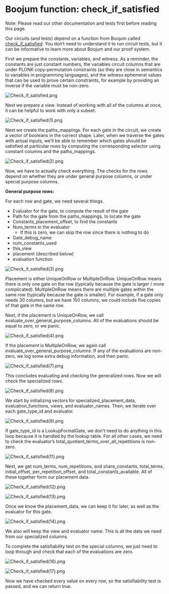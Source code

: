 # Boojum function: check_if_satisfied

Note: Please read our other documentation and tests first before reading this page.

Our circuits (and tests) depend on a function from Boojum called
[check_if_satisfied](https://github.com/matter-labs/era-boojum/blob/main/src/cs/implementations/satisfiability_test.rs#L11).
You don’t need to understand it to run circuit tests, but it can be informative to learn more about Boojum and our proof
system.

First we prepare the constants, variables, and witness. As a reminder, the constants are just constant numbers, the
variables circuit columns that are under PLONK copy-permutation constraints (so they are close in semantics to variables
in programming languages), and the witness ephemeral values that can be used to prove certain constraints, for example
by providing an inverse if the variable must be non-zero.

![Check_if_satisfied.png](./img/boojum_function_check_if_satisfied/Check_if_satisfied.png)

Next we prepare a view. Instead of working with all of the columns at once, it can be helpful to work with only a
subset.

![Check_if_satisfied(1).png](<./img/boojum_function_check_if_satisfied/Check_if_satisfied(1).png>)

Next we create the paths_mappings. For each gate in the circuit, we create a vector of booleans in the correct shape.
Later, when we traverse the gates with actual inputs, we’ll be able to remember which gates should be satisfied at
particular rows by computing the corresponding selector using constant columns and the paths_mappings.

![Check_if_satisfied(2).png](<./img/boojum_function_check_if_satisfied/Check_if_satisfied(2).png>)

Now, we have to actually check everything. The checks for the rows depend on whether they are under general purpose
columns, or under special purpose columns.

**General purpose rows:**

For each row and gate, we need several things.

- Evaluator for the gate, to compute the result of the gate
- Path for the gate from the paths_mappings, to locate the gate
- Constants_placement_offset, to find the constants
- Num_terms in the evaluator
  - If this is zero, we can skip the row since there is nothing to do
- Gate_debug_name
- num_constants_used
- this_view
- placement (described below)
- evaluation function

![Check_if_satisfied(3).png](<./img/boojum_function_check_if_satisfied/Check_if_satisfied(3).png>)

Placement is either UniqueOnRow or MultipleOnRow. UniqueOnRow means there is only one gate on the row (typically because
the gate is larger / more complicated). MultipleOnRow means there are multiple gates within the same row (typically
because the gate is smaller). For example, if a gate only needs 30 columns, but we have 150 columns, we could include
five copies of that gate in the same row.

Next, if the placement is UniqueOnRow, we call evaluate_over_general_purpose_columns. All of the evaluations should be
equal to zero, or we panic.

![Check_if_satisfied(4).png](<./img/boojum_function_check_if_satisfied/Check_if_satisfied(4).png>)

If the placement is MultipleOnRow, we again call evaluate_over_general_purpose_columns. If any of the evaluations are
non-zero, we log some extra debug information, and then panic.

![Check_if_satisfied(7).png](<./img/boojum_function_check_if_satisfied/Check_if_satisfied(7).png>)

This concludes evaluating and checking the generalized rows. Now we will check the specialized rows.

![Check_if_satisfied(8).png](<./img/boojum_function_check_if_satisfied/Check_if_satisfied(8).png>)

We start by initializing vectors for specialized_placement_data, evaluation_functions, views, and evaluator_names. Then,
we iterate over each gate_type_id and evaluator.

![Check_if_satisfied(9).png](<./img/boojum_function_check_if_satisfied/Check_if_satisfied(9).png>)

If gate_type_id is a LookupFormalGate, we don’t need to do anything in this loop because it is handled by the lookup
table. For all other cases, we need to check the evaluator’s total_quotient_terms_over_all_repetitions is non-zero.

![Check_if_satisfied(11).png](<./img/boojum_function_check_if_satisfied/Check_if_satisfied(11).png>)

Next, we get num_terms, num_repetitions, and share_constants, total_terms, initial_offset, per_repetition_offset, and
total_constants_available. All of these together form our placement data.

![Check_if_satisfied(12).png](<./img/boojum_function_check_if_satisfied/Check_if_satisfied(12).png>)

![Check_if_satisfied(13).png](<./img/boojum_function_check_if_satisfied/Check_if_satisfied(13).png>)

Once we know the placement_data, we can keep it for later, as well as the evaluator for this gate.

![Check_if_satisfied(14).png](<./img/boojum_function_check_if_satisfied/Check_if_satisfied(14).png>)

We also will keep the view and evaluator name. This is all the data we need from our specialized columns.

To complete the satisfiability test on the special columns, we just need to loop through and check that each of the
evaluations are zero.

![Check_if_satisfied(16).png](<./img/boojum_function_check_if_satisfied/Check_if_satisfied(16).png>)

![Check_if_satisfied(17).png](<./img/boojum_function_check_if_satisfied/Check_if_satisfied(17).png>)

Now we have checked every value on every row, so the satisfiability test is passed, and we can return true.
